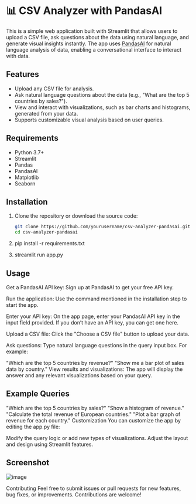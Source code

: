 # 📊 CSV Analyzer with PandasAI

This is a simple web application built with Streamlit that allows users to upload a CSV file, ask questions about the data using natural language, and generate visual insights instantly. The app uses [PandasAI](https://pandabi.ai) for natural language analysis of data, enabling a conversational interface to interact with data.

## Features

- Upload any CSV file for analysis.
- Ask natural language questions about the data (e.g., "What are the top 5 countries by sales?").
- View and interact with visualizations, such as bar charts and histograms, generated from your data.
- Supports customizable visual analysis based on user queries.


## Requirements

- Python 3.7+
- Streamlit
- Pandas
- PandasAI
- Matplotlib
- Seaborn

## Installation

1. Clone the repository or download the source code:

   ```bash
   git clone https://github.com/yourusername/csv-analyzer-pandasai.git
   cd csv-analyzer-pandasai
2. pip install -r requirements.txt
3. streamlit run app.py


## Usage
Get a PandasAI API key:
Sign up at PandasAI to get your free API key.

Run the application:
Use the command mentioned in the installation step to start the app.

Enter your API key:
On the app page, enter your PandasAI API key in the input field provided. If you don’t have an API key, you can get one here.

Upload a CSV file:
Click the "Choose a CSV file" button to upload your data.

Ask questions:
Type natural language questions in the query input box. For example:

"Which are the top 5 countries by revenue?"
"Show me a bar plot of sales data by country."
View results and visualizations:
The app will display the answer and any relevant visualizations based on your query.

## Example Queries
"Which are the top 5 countries by sales?"
"Show a histogram of revenue."
"Calculate the total revenue of European countries."
"Plot a bar graph of revenue for each country."
Customization
You can customize the app by editing the app.py file:

Modify the query logic or add new types of visualizations.
Adjust the layout and design using Streamlit features.

## Screenshot
![image](https://github.com/user-attachments/assets/4240430f-23bb-4659-9eee-ec9b22e07bb0)


Contributing
Feel free to submit issues or pull requests for new features, bug fixes, or improvements. Contributions are welcome!
